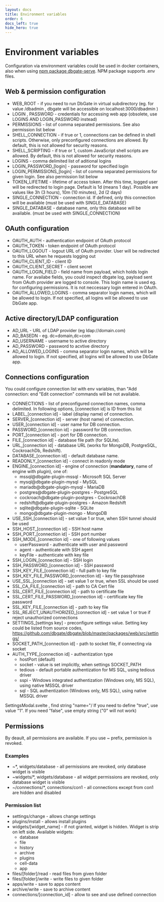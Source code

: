 ```yaml
---
layout: docs
title: Environment variables
order: 6
docs_left: true
hide_hero: true
---
```


# Environment variables
Configuration via environment variables could be used in docker containers, also when using [npm package dbgate-serve](https://www.npmjs.com/package/dbgate-serve). NPM package supports .env files.

## Web & permission configuration
* WEB_ROOT - if you need to run DbGate in virtual subdirectory (eg. for value /dbadmin , dbgate will be accessible on localhost:3000/dbadmin )
* LOGIN , PASSWORD - credentials for accessing web app (obsolete, use LOGINS AND LOGIN_PASSWORD instead)
* PERMISSIONS - list of comma separated permissions. See also permission list below
* SHELL_CONNECTION - if true or 1, connections can be defined in shell scripts. Otherwise, only preconfigured connections are allowed. By default, this is not allowed for security reasons.
* SHELL_SCRIPTING - if true or 1, custom JavaScript shell scripts are allowed. By default, this is not allowed for security reasons.
* LOGINS - comma delimited list of aditional logins
* LOGIN_PASSWORD_[login] - password for specified login
* LOGIN_PERMISSIONS_[login] - list of comma separated permissions for given login. See also permission list below
* TOKEN_LIFETIME - lifetime of access token. After this time, logged user will be redirected to login page. Default is 1d (means 1 day). Possible are values like 3h (3 hours), 10m (10 minutes), 2d (2 days)
* SINGLE_CONNECTION - connection id. If defined, only this connection will be available (must be used with SINGLE_DATABASE)
* SINGLE_DATABASE - database name, only this database will be available. (must be used with SINGLE_CONNECTION)

## OAuth configuration
* OAUTH_AUTH - authentication endpoint of OAuth protocol
* OAUTH_TOKEN - token endpoint of OAuth protocol
* OAUTH_LOGOUT - logout URL of OAuth provider. User will be redirected to this URL when he requests logging out
* OAUTH_CLIENT_ID - client ID
* OAUTH_CLIENT_SECRET - client secret
* OAUTH_LOGIN_FIELD - field name from payload, which holds login name. For availabe fields, you could inspect dbgate log, payload sent from OAuth provider are logged to console. This login name is used eg. for configuring permissions. It is not neccessary login entered in OAuth.
* OAUTH_ALLOWED_LOGINS - comma separator login names, which will be allowed to login. If not specified, all logins will be allowed to use DbGate app.

## Active directory/LDAP configuration
* AD_URL - URL of LDAP provider (eg ldap://domain.com)
* AD_BASEDN - eg. dc=domain,dc=com
* AD_USERNAME - username to active directory
* AD_PASSWORD - password to acvtive directory
* AD_ALLOWED_LOGINS - comma separator login names, which will be allowed to login. If not specified, all logins will be allowed to use DbGate app.


## Connections configuration
You could configure connection list with env variables, than "Add connection: end "Edit connection" commands will be not available.

* CONNECTIONS - list of preconfigured connection names, comma delimited. In following options, [connection id] is ID from this list
* LABEL_[connection id] - label (display name) of connection. 
* SERVER_[connection id] - server (host name) of connection.
* USER_[connection id] - user name for DB connection.
* PASSWORD_[connection id] - password for DB connection.
* PORT_[connection id] - port for DB connection.
* FILE_[connection id] - database file path (for SQLite).
* URL_[connection id] - database URL (works for MongoDB, PostgreSQL, CockroachDb, Redshift).
* DATABASE_[connection id] - default database name.
* READONLY_[connection id] - connect in readonly mode
* ENGINE_[connection id] - engine of connection (**mandatory**, name of engine with plugin), one of:
  * mssql@dbgate-plugin-mssql - Microsoft SQL Server
  * mysql@dbgate-plugin-mysql - MySQL
  * mariadb@dbgate-plugin-mysql - MariaDB
  * postgres@dbgate-plugin-postgres - PostgreSQL
  * cockroach@dbgate-plugin-postgres - CockroachDB
  * redshift@dbgate-plugin-postgres - Amazon Redshift
  * sqlite@dbgate-plugin-sqlite - SQLite
  * mongo@dbgate-plugin-mongo - MongoDB
* USE_SSH_[connection id] - set value 1 or true, when SSH tunnel should be used
* SSH_HOST_[connection id] - SSH host name
* SSH_PORT_[connection id] - SSH port number
* SSH_MODE_[connection id] - one of following values
  * userPassword - authenticate with user and password
  * agent - authenticate with SSH agent
  * keyFile - authenticate with key file
* SSH_LOGIN_[connection id] - SSH login
* SSH_PASSWORD_[connection id] - SSH password
* SSH_KEY_FILE_[connection id] - full path to key file
* SSH_KEY_FILE_PASSWORD_[connection id] - key file passphrase
* USE_SSL_[connection id] - set value 1 or true, when SSL should be used
* SSL_CA_FILE_[connection id] - path to CA Cert file
* SSL_CERT_FILE_[connection id] - path to certificate file
* SSL_CERT_FILE_PASSWORD_[connection id] - certificate key file password
* SSL_KEY_FILE_[connection id] - path to key file
* SSL_REJECT_UNAUTHORIZED_[connection id] - set value 1 or true if reject unauthorized connections
* SETTINGS_[settings key] - preconfigure settings value. Setting key could be listed from source codes, https://github.com/dbgate/dbgate/blob/master/packages/web/src/settings/
* SOCKET_PATH_[connection id] - path to socket file, if connecting via socket
* AUTH_TYPE_[connection id] - authentization type
  * hostPort (default)
  * socket - value is set implicitly, when settings SOCKET_PATH
  * tedious - default portable authentization for MS SQL, using tedious driver
  * sspi - Windows integrated authentization (Windows only, MS SQL), using native MSSQL driver
  * sql - SQL authentization (Windows only, MS SQL), using native MSSQL driver

SettingsModal.svelte , find string "name="/ If you need to define "true", use value "1". If you need "false", use empty string ("0" will not work)

## Permissions
By deault, all permissions are available. If you use \~ prefix, permission is revoked.

### Examples
* ~*, widgets/database - all permissions are revoked, only database widget is visible
* ~widgets/*, widgets/database - all widget permissions are revoked, only database widget is visible
* ~/connections/*, connections/con1 - all connections except from con1 are hidden and disabled

### Permission list
* settings/change - allows change settings
* plugins/install - allows install plugins
* widgets/[widget_name] - if not granted, widget is hidden. Widget is strip on left side. Available widgets:
  * database
  * file
  * history
  * archive
  * plugins
  * cell-data
  * app
* files/[folder]/read - read files from given folder
* files/[folder]/write - write files to given folder
* apps/write - save to apps content
* archive/write - save to archive content
* connections/[connection_id] - allow to see and use defined connection
